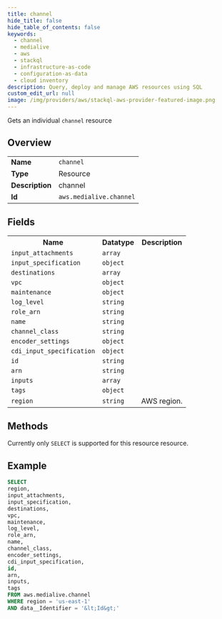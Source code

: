 ```yaml
---
title: channel
hide_title: false
hide_table_of_contents: false
keywords:
  - channel
  - medialive
  - aws
  - stackql
  - infrastructure-as-code
  - configuration-as-data
  - cloud inventory
description: Query, deploy and manage AWS resources using SQL
custom_edit_url: null
image: /img/providers/aws/stackql-aws-provider-featured-image.png
---
```

Gets an individual <code>channel</code> resource

## Overview
<table><tbody>
<tr><td><b>Name</b></td><td><code>channel</code></td></tr>
<tr><td><b>Type</b></td><td>Resource</td></tr>
<tr><td><b>Description</b></td><td>channel</td></tr>
<tr><td><b>Id</b></td><td><code>aws.medialive.channel</code></td></tr>
</tbody></table>

## Fields
<table><tbody>
<tr><th>Name</th><th>Datatype</th><th>Description</th></tr>
<tr><td><code>input_attachments</code></td><td><code>array</code></td><td></td></tr>
<tr><td><code>input_specification</code></td><td><code>object</code></td><td></td></tr>
<tr><td><code>destinations</code></td><td><code>array</code></td><td></td></tr>
<tr><td><code>vpc</code></td><td><code>object</code></td><td></td></tr>
<tr><td><code>maintenance</code></td><td><code>object</code></td><td></td></tr>
<tr><td><code>log_level</code></td><td><code>string</code></td><td></td></tr>
<tr><td><code>role_arn</code></td><td><code>string</code></td><td></td></tr>
<tr><td><code>name</code></td><td><code>string</code></td><td></td></tr>
<tr><td><code>channel_class</code></td><td><code>string</code></td><td></td></tr>
<tr><td><code>encoder_settings</code></td><td><code>object</code></td><td></td></tr>
<tr><td><code>cdi_input_specification</code></td><td><code>object</code></td><td></td></tr>
<tr><td><code>id</code></td><td><code>string</code></td><td></td></tr>
<tr><td><code>arn</code></td><td><code>string</code></td><td></td></tr>
<tr><td><code>inputs</code></td><td><code>array</code></td><td></td></tr>
<tr><td><code>tags</code></td><td><code>object</code></td><td></td></tr>
<tr><td><code>region</code></td><td><code>string</code></td><td>AWS region.</td></tr>

</tbody></table>

## Methods
Currently only <code>SELECT</code> is supported for this resource resource.





## Example
```sql
SELECT
region,
input_attachments,
input_specification,
destinations,
vpc,
maintenance,
log_level,
role_arn,
name,
channel_class,
encoder_settings,
cdi_input_specification,
id,
arn,
inputs,
tags
FROM aws.medialive.channel
WHERE region = 'us-east-1'
AND data__Identifier = '&lt;Id&gt;'
```
